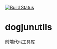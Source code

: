 [![Build Status](https://travis-ci.org/DogJun/dogjunutils.svg?branch=master)](https://travis-ci.org/DogJun/dogjunutils)
# dogjunutils
前端代码工具库
